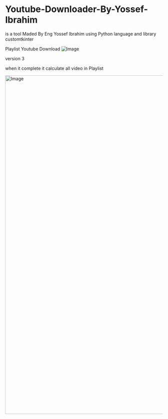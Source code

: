# Youtube-Downloader-By-Yossef-Ibrahim
is a tool Maded By Eng Yossef Ibrahim using Python language and library customtkinter 

Playlist Youtube Download 
![Image](https://github.com/user-attachments/assets/cfe83b41-36a3-4c35-a445-7666e7165ccf)

version 3

when it complete it calculate all video in Playlist 

<img width="1080" alt="Image" src="https://github.com/user-attachments/assets/7a06239a-e1f6-40cc-8484-d1aaff2cc825" />
